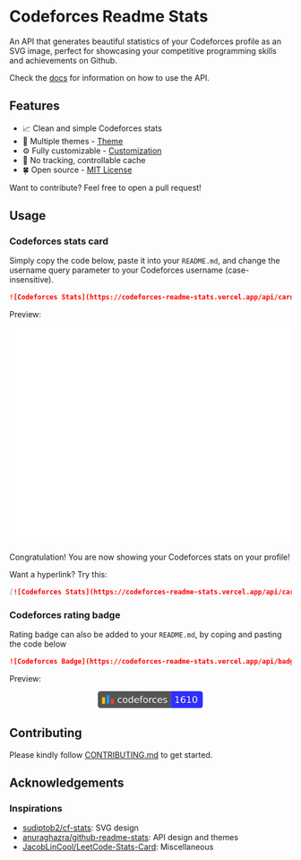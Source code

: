 # Codeforces Readme Stats

An API that generates beautiful statistics of your Codeforces profile as an SVG image, perfect for showcasing your competitive programming skills and achievements on Github.

Check the [docs](https://redheadphone.github.io/codeforces-readme-stats/) for information on how to use the API.

## Features

- 📈 Clean and simple Codeforces stats
- 🎨 Multiple themes - [Theme](docs/themes.md)
- ⚙️ Fully customizable - [Customization](docs/customization.md)
- 🚫 No tracking, controllable cache
- 🍀 Open source - [MIT License](https://github.com/RedHeadphone/codeforces-readme-stats/blob/master/LICENSE)

Want to contribute? Feel free to open a pull request!

## Usage

### Codeforces stats card

Simply copy the code below, paste it into your `README.md`, and change the username query parameter to your Codeforces username (case-insensitive).

```md
![Codeforces Stats](https://codeforces-readme-stats.vercel.app/api/card?username=redheadphone)
```

Preview:

<p align="center">
  <img alt="Codeforces Stats" src="./docs/images/static/card.svg" />
</p>

Congratulation! You are now showing your Codeforces stats on your profile!

Want a hyperlink? Try this:

```md
[![Codeforces Stats](https://codeforces-readme-stats.vercel.app/api/card?username=redheadphone)](https://codeforces.com/profile/redheadphone)
```

### Codeforces rating badge

Rating badge can also be added to your `README.md`, by coping and pasting the code below 

```md
![Codeforces Badge](https://codeforces-readme-stats.vercel.app/api/badge?username=redheadphone)
```

Preview:

<p align="center">
  <img alt="Codeforces Badge" style="height:30px" src="./docs/images/static/badge.svg" />
</p>

## Contributing

Please kindly follow [CONTRIBUTING.md](CONTRIBUTING.md) to get started.

## Acknowledgements

### Inspirations

- [sudiptob2/cf-stats](https://github.com/sudiptob2/cf-stats): SVG design
- [anuraghazra/github-readme-stats](https://github.com/anuraghazra/github-readme-stats): API design and themes
- [JacobLinCool/LeetCode-Stats-Card](https://github.com/JacobLinCool/LeetCode-Stats-Card): Miscellaneous